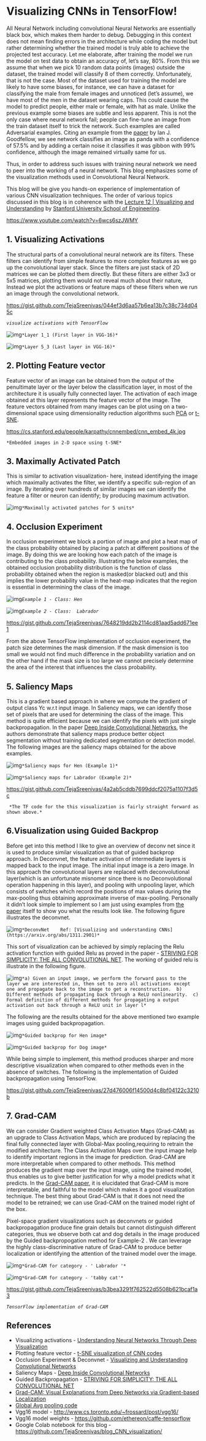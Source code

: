 # Visualizing CNNs in TensorFlow!

All Neural Network including convolutional Neural Networks are essentially black box, which makes them harder to debug. Debugging in this context does not mean finding errors in the architecture while coding the model but rather determining whether the trained model is truly able to achieve the projected test accuracy. Let me elaborate, after training the model we run the model on test data to obtain an accuracy of, let’s say, 80%. From this we assume that when we pick 10 random data points (images) outside the dataset, the trained model will classify 8 of them correctly. Unfortunately, that is not the case. Most of the dataset used for training the model are likely to have some biases, for instance, we can have a dataset for classifying the male from female images and unnoticed (let’s assume), we have most of the men in the dataset wearing caps. This could cause the model to predict people, either male or female, with hat as male. Unlike the previous example some biases are subtle and less apparent. This is not the only case where neural network fail; people can fine-tune an image from the train dataset itself to trick the network. Such examples are called Adversarial examples. Citing an example from the [paper](https://arxiv.org/abs/1412.6572) by Ian J. Goodfellow, we see network classifies an image as panda with a confidence of 57.5% and by adding a certain noise it classifies it was gibbon with 99% confidence, although the image remained virtually same for us. 

Thus, in order to address such issues with training neural network we need to peer into the working of a neural network. This blog emphasizes some of the visualization methods used in Convolutional Neural Network.

 This blog will be give you hands-on experience of implementation of various CNN visualization techniques. The order of various topics discussed in this blog is in coherence with the [Lecture 12 | Visualizing and Understanding](https://www.youtube.com/watch?v=6wcs6szJWMY) by [Stanford University School of Engineering](https://www.youtube.com/user/stanfordeng). 

https://www.youtube.com/watch?v=6wcs6szJWMY

## 1. Visualizing Activations

 The structural parts of a convolutional neural network are its filters. These filters can identify from simple features to more complex features as we go up the convolutional layer stack. Since the filters are just stack of 2D matrices we can be plotted them directly. But these filters are either 3x3 or 5x5 matrices, plotting them would not reveal much about their nature, Instead we plot the activations or feature maps of these filters when we run an image through the convolutional network. 

https://gist.github.com/TejaSreenivas/044ef3d6aa57b6ea13b7c38c734d045c

*`visualize activations with TensorFlow`*

![img](https://mydeeplearningnb.files.wordpress.com/2019/07/layer_1_1-2.png)`*Layer 1_1 (First layer in VGG-16)*`

![img](https://mydeeplearningnb.files.wordpress.com/2019/07/layer_5_3-2.png)`*Layer 5_3 (Last layer in VGG-16)*`

## 2. Plotting Feature vector

 Feature vector of an image can be obtained from the output of the penultimate layer or the layer below the classification layer, in most of the architecture it is usually fully connected layer. The activation of each image obtained at this layer represents the feature vector of the image. The feature vectors obtained from many images can be plot using on a two-dimensional space using dimensionality reduction algorithms such [PCA](https://en.wikipedia.org/wiki/Principal_component_analysis) or [t-SNE](https://en.wikipedia.org/wiki/T-distributed_stochastic_neighbor_embedding). 

https://cs.stanford.edu/people/karpathy/cnnembed/cnn_embed_4k.jpg

```
*Embedded images in 2-D space using t-SNE* 
```

## 3. Maximally Activated Patch

This is similar to activation visualization- here, instead identifying the image which maximally activates the filter, we identify a specific sub-region of an image. By iterating over hundreds of similar images we can identify  the feature a filter or neuron can identify; by producing maximum activation. 

![img](https://mydeeplearningnb.files.wordpress.com/2019/08/download.jpg)`*Maximally activated patches for 5 units*`

## 4. Occlusion Experiment

In occlusion experiment we block a portion of image and plot a heat map of the class probability obtained by placing a patch at different positions of the image. By doing this we are looking how each patch of the image is contributing to the class probability. Illustrating the below examples, the obtained occlusion probability distribution is the function of class probability obtained when the region is masked(or blacked out) and this implies the lower probability value in the heat-map indicates that the region is essential in determining the class of the image. 

![img](https://mydeeplearningnb.files.wordpress.com/2019/08/download-6.png)*`Example 1 - Class: Hen`*



![img](https://mydeeplearningnb.files.wordpress.com/2019/08/download-7.png)*`Example 2 - Class:  Labrador `*



https://gist.github.com/TejaSreenivas/7648219dd2b2114cd81aad5add671ee1

From the above TensorFlow implementation of occlusion experiment, the patch size determines the mask dimension. If the mask dimension is too small we would not find much difference in the probability variation and on the other hand if the mask size is too large we cannot precisely determine the area of the interest that influences the class probability. 

## 5. Saliency Maps

This is a gradient based approach in where we compute the gradient of output class Yc w.r.t input image. In Saliency maps, we can identify those set of pixels that are used for determining the class of the image. This method is quite efficient because we can identify the pixels with just single backpropagation. In the paper  [Deep Inside Convolutional Networks](https://arxiv.org/abs/1312.6034), the authors demonstrate that saliency maps produce better object segmentation without training dedicated segmentation or detection model. The following images are the saliency maps obtained for the above examples. 

![img](https://mydeeplearningnb.files.wordpress.com/2019/08/download-8.png)`*Saliency maps for Hen (Example 1)*`



![img](https://mydeeplearningnb.files.wordpress.com/2019/08/download-9.png)`*Saliency maps for Labrador (Example 2)*`





https://gist.github.com/TejaSreenivas/4a2ab5cddb7699ddcf2075a1107f3d5c

```
 *The TF code for the this visualization is fairly straight forward as shown above.* 
```

## 6.Visualization using Guided Backprop

Before get into this method I like to give an overview of deconv net since it is used to produce similar visualization as that of guided backprop approach. In Deconvnet, the feature activation of intermediate layers is mapped back to the input image. The initial input image is a zero image. In this approach the convolutional layers are replaced with deconvolutional layer(which is an unfortunate misnomer since there is no Deconvolutional operation happening in this layer), and pooling with unpooling layer, which consists of switches which record the positions of max values during the max-pooling thus obtaining approximate inverse of max-pooling. Personally it didn’t look simple to implement so I am just using examples from [the paper](https://arxiv.org/abs/1311.2901) itself to show you what the results look like. The following figure illustrates the deconvnet. 

![img](https://mydeeplearningnb.files.wordpress.com/2019/08/screen-shot-2016-06-15-at-10-32-01-am.png)`*DeconvNet   
Ref: [Visualizing and understanding CNNs](https://arxiv.org/abs/1311.2901)*`

This sort of visualization can be achieved by simply replacing the Relu activation function with guided Relu as proved in the paper - [STRIVING FOR SIMPLICITY: THE ALL CONVOLUTIONAL NET](https://arxiv.org/abs/1412.6806). The working of guided relu is illustrate in the following figure. 

![img](https://mydeeplearningnb.files.wordpress.com/2019/08/0934a65fc4bb4720b653ba8c4d301ea7.png)`*a) Given an input image, we perform the forward pass to the layer we are interested in, then set to zero all activations except one and propagate back to the image to get a reconstruction. 
b) Different methods of propagating back through a ReLU nonlinearity. 
c) Formal definition of different methods for propagating a output activation out back through a ReLU unit in layer l* `

The following are the results obtained for the above mentioned two example images using guided backpropagation. 

![img](https://mydeeplearningnb.files.wordpress.com/2019/08/download-16.png)`*Guided backprop for Hen image*`

![img](https://mydeeplearningnb.files.wordpress.com/2019/08/download-14.png)`*Guided backprop for Dog image*`

While being simple to implement, this method produces sharper and more descriptive visualization when compared to other methods even in the absence of switches. The following is the implementation of Guided backpropagation using TensorFlow.

https://gist.github.com/TejaSreenivas/27d476006f14500d4c8bf04122c3210b

## 7. Grad-CAM

We can consider Gradient weighted Class Activation Maps (Grad-CAM) as an upgrade to Class Activation Maps, which are produced by replacing the final fully connected layer with Global-Max pooling,requiring to retrain the modified architecture. The Class Activation Maps over the input image help to identify important regions in the image for prediction. Grad-CAM are more interpretable when compared to other methods. This method produces the gradient map over the input image, using the trained model, thus enables us to give better justification for why a model predicts what it predicts. In the [Grad-CAM paper](https://arxiv.org/abs/1610.02391), it is elucidated that Grad-CAM is more interpretable, and faithful to the model which makes it a good visualization technique. The best thing about Grad-CAM is that it does not need the model to be retrained; we can use Grad-CAM on the trained model right of the box.

 Pixel-space gradient visualizations such as deconvnets or guided backpropagation produce fine grain details but cannot distinguish different categories, thus we observe both cat and dog details in the image produced by the Guided backpropogation method for Example-2 . We can leverage the highly class-discriminative nature of Grad-CAM to produce better localization or identifying the attention of the trained model over the image.  

![img](https://mydeeplearningnb.files.wordpress.com/2019/08/download-19.png)`*Grad-CAM for category - ' Labrador '*`

![img](https://mydeeplearningnb.files.wordpress.com/2019/08/download-18.png)`*Grad-CAM for category - 'tabby cat'*`

https://gist.github.com/TejaSreenivas/b3bea3291f762522d5508b621bcaf1a3

*`TensorFlow implementation of Grad-CAM`*

## References

- Visualizing activations - [Understanding Neural Networks Through Deep Visualization](https://arxiv.org/abs/1506.06579)
- Plotting feature vector - [t-SNE visualization of CNN codes](https://cs.stanford.edu/people/karpathy/cnnembed/)
- Occlusion Experiment & Deconvnet - [Visualizing and Understanding Convolutional Networks](https://arxiv.org/abs/1311.2901)
- Saliency Maps -  [Deep Inside Convolutional Networks](https://arxiv.org/abs/1312.6034) 
- Guided Backpropagation - [STRIVING FOR SIMPLICITY: THE ALL CONVOLUTIONAL NET](https://arxiv.org/abs/1412.6806) 
-  [Grad-CAM: Visual Explanations from Deep Networks via Gradient-based Localization](https://arxiv.org/abs/1610.02391)
- [Global Avg pooling code](https://deepvision-tensorflow.readthedocs.io/en/latest/_modules/tensorcv/models/layers.html)
- Vgg16 model -   http://www.cs.toronto.edu/~frossard/post/vgg16/
- Vgg16 model weights -  https://github.com/ethereon/caffe-tensorflow 
- Google Colab notebook for this blog -  https://github.com/TejaSreenivas/blog_CNN_visualization/ 